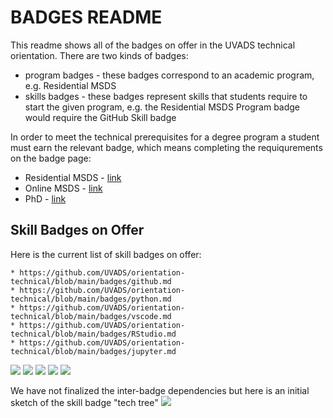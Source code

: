 # BADGES README

This readme shows all of the badges on offer in the UVADS technical orientation. There are two kinds of badges: 
* program badges - these badges correspond to an academic program, e.g. Residential MSDS
* skills badges - these badges represent skills that students require to start the given program, e.g. the Residential MSDS Program badge would require the GitHub Skill badge

In order to meet the technical prerequisites for a degree program a student must earn the relevant badge, which means completing the requiqurements on the badge page:
* Residential MSDS - [link](https://github.com/UVADS/orientation-technical/blob/main/msds-residential/README.md)
* Online MSDS - [link](https://github.com/UVADS/orientation-technical/blob/main/msds-online/README.md)
* PhD - [link](https://github.com/UVADS/orientation-technical/blob/main/phd/README.md)

## Skill Badges on Offer
Here is the current list of skill badges on offer:

    * https://github.com/UVADS/orientation-technical/blob/main/badges/github.md
    * https://github.com/UVADS/orientation-technical/blob/main/badges/python.md
    * https://github.com/UVADS/orientation-technical/blob/main/badges/vscode.md
    * https://github.com/UVADS/orientation-technical/blob/main/badges/RStudio.md
    * https://github.com/UVADS/orientation-technical/blob/main/badges/jupyter.md

![](https://github.com/UVADS/orientation-technical/blob/main/content/images/github-badge.png) ![](https://github.com/UVADS/orientation-technical/blob/main/content/images/python-badge.png) ![](https://github.com/UVADS/orientation-technical/blob/main/content/images/vscode-badge.png) ![](https://github.com/UVADS/orientation-technical/blob/main/content/images/rstudio-token.png) ![](https://github.com/UVADS/orientation-technical/blob/main/content/images/jupyter-token.png)

We have not finalized the inter-badge dependencies but here is an initial sketch of the skill badge "tech tree"
![](https://github.com/UVADS/orientation-technical/blob/main/content/images/badge-tech-tree.jpeg)
